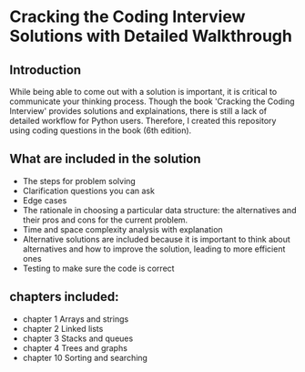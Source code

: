 # Cracking the Coding Interview Solutions with Detailed Walkthrough

## Introduction
While being able to come out with a solution is important, it is critical to communicate your thinking process.
Though the book 'Cracking the Coding Interview' provides solutions and explainations, there is still a lack of detailed workflow for Python users. Therefore, I created this repository using coding questions in the book (6th edition).

## What are included in the solution
- The steps for problem solving
- Clarification questions you can ask
- Edge cases
- The rationale in choosing a particular data structure: the alternatives and their pros and cons for the current problem.
- Time and space complexity analysis with explanation 
- Alternative solutions are included because it is important to think about alternatives and how to improve the solution, leading to more efficient ones
- Testing to make sure the code is correct

## chapters included:
- chapter 1 Arrays and strings
- chapter 2 Linked lists
- chapter 3 Stacks and queues
- chapter 4 Trees and graphs
- chapter 10 Sorting and searching
